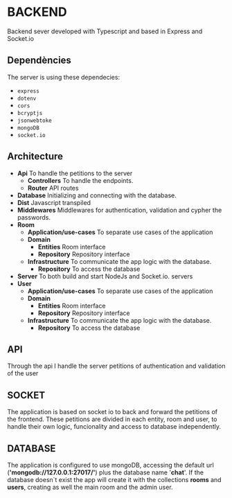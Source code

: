 # BACKEND

Backend sever developed with Typescript and based in Express and Socket.io

## Dependències

The server is using these dependecies:

- `express` 
- `dotenv` 
- `cors` 
- `bcryptjs` 
- `jsonwebtoke` 
- `mongoDB` 
- `socket.io` 

## Architecture

* __Api__ To handle the petitions to the server
    * __Controllers__ To handle the endpoints.
    * __Router__ API routes
* __Database__ Initializing and connecting with the database.
* __Dist__ Javascript transpiled
* __Middlewares__  Middlewares for authentication, validation and cypher the passwords. 
* __Room__
    * __Application/use-cases__ To separate use cases of the application
    * __Domain__ 
        * __Entities__ Room interface
        * __Repository__ Repository interface
    * __Infrastructure__ To communicate the app logic with the database.
        * __Repository__ To access the database   
* __Server__ To both build and start NodeJs and Socket.io. servers
* __User__ 
    * __Application/use-cases__ To separate use cases of the application
    * __Domain__ 
        * __Entities__ Room interface
        * __Repository__ Repository interface
    * __Infrastructure__ To communicate the app logic with the database.
        * __Repository__ To access the database 

## API

Through the api I handle the server petitions of authentication and validation of the user

## SOCKET

The application is based on socket io to back and forward the petitions of the frontend. 
These petitions are divided in each entity, room and user, to handle their own logic, funcionality
and access to database independently.

## DATABASE

The application is configured to use mongoDB, accessing the default url (__'mongodb://127.0.0.1:27017/'__) plus the database name '__chat__'. If the database doesn`t exist the app will create it with the collections __rooms__ and __users__, creating as well the main room and the admin user.

